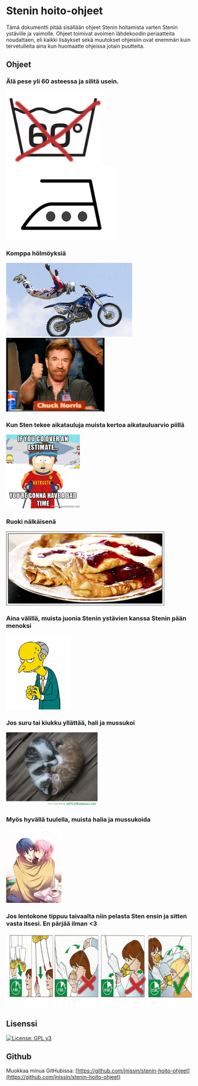 # Stenin hoito-ohjeet

Tämä dokumentti pitää sisällään ohjeet Stenin hoitamista varten Stenin ystäville ja vaimolle. Ohjeet toimivat avoimen lähdekoodin periaatteita noudattaen, eli kaikki lisäykset sekä muutokset ohjeisiin ovat enemmän kuin tervetulleita aina kun huomaatte ohjeissa jotain puutteita.

## Ohjeet

### Älä pese yli 60 asteessa ja silitä usein.
<img src="img/pesu_60c.jpg" height="200px"/> <img src="img/silita.jpg" height="200px"/>

### Komppa hölmöyksiä
<img src="img/holmoyksia_1.jpg" height="200px"/> <img src="img/holmoyksia_2.jpg" height="200px"/>

### Kun Sten tekee aikatauluja muista kertoa aikatauluarvio piillä
<img src="img/aikataulu.jpg" height="200px"/>

### Ruoki nälkäisenä
<img src="img/ruoki_nalkaisena.jpg" height="200px"/>

### Aina välillä, muista juonia Stenin ystävien kanssa Stenin pään menoksi
<img src="img/juonia.jpg" height="200px"/>

### Jos suru tai kiukku yllättää, hali ja mussukoi
<img src="img/hali_ja_mussukoi_1.jpg" height="200px"/>

### Myös hyvällä tuulella, muista halia ja mussukoida
<img src="img/hali_ja_mussukoi_2.jpg" height="200px"/>

### Jos lentokone tippuu taivaalta niin pelasta Sten ensin ja sitten vasta itsesi. En pärjää ilman <3
<img src="img/lentokone_turvallisuus.jpg" height="200px"/>

## Lisenssi

[![License: GPL v3](https://img.shields.io/badge/License-GPL%20v3-blue.svg)](LICENSE)

## Github

Muokkaa minua GitHubissa: [https://github.com/jnissin/stenin-hoito-ohjeet](https://github.com/jnissin/stenin-hoito-ohjeet)